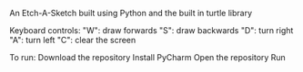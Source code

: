 An Etch-A-Sketch built using Python and the built in turtle library

Keyboard controls:
"W": draw forwards
"S": draw backwards
"D": turn right
"A": turn left
"C": clear the screen

To run:
Download the repository
Install PyCharm
Open the repository
Run